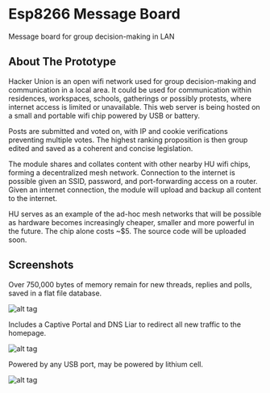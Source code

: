 # Esp8266 Message Board

Message board for group decision-making in LAN




## About The Prototype

Hacker Union is an open wifi network used for group decision-making and communication in a local area. It could be used for communication within residences, workspaces, schools, gatherings or possibly protests, where internet access is limited or unavailable. This web server is being hosted on a small and portable wifi chip powered by USB or battery.

Posts are submitted and voted on, with IP and cookie verifications preventing multiple votes. The highest ranking proposition is then group edited and saved as a coherent and concise legislation.

The module shares and collates content with other nearby HU wifi chips, forming a decentralized mesh network. Connection to the internet is possible given an SSID, password, and port-forwarding access on a router. Given an internet connection, the module will upload and backup all content to the internet.

HU serves as an example of the ad-hoc mesh networks that will be possible as hardware becomes increasingly cheaper, smaller and more powerful in the future. The chip alone costs ~$5. The source code will be uploaded soon.

## Screenshots

Over 750,000 bytes of memory remain for new threads, replies and polls, saved in a flat file database.   

![alt tag](Esp8266MessageBoard/Images/board.png)


Includes a Captive Portal and DNS Liar to redirect all new traffic to the homepage.

![alt tag](Esp8266MessageBoard/Images/captive_portal.jpg)


Powered by any USB port, may be powered by lithium cell. 

![alt tag](Esp8266MessageBoard/Images/module.jpg)

